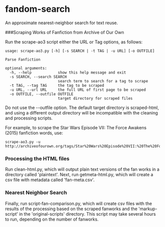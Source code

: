 # fandom-search
An approximate nearest-neighbor search for text reuse.

###Scraping Works of Fanfiction from Archive of Our Own

Run the scrape-ao3 script either the URL or Tag options, as follows:

```
usage: scrape-ao3.py [-h] [-s SEARCH | -t TAG | -u URL] [-o OUTFILE]

Parse Fanfiction

optional arguments:
  -h, --help            show this help message and exit
  -s SEARCH, --search SEARCH
                        search term to search for a tag to scrape
  -t TAG, --tag TAG     the tag to be scraped
  -u URL, --url URL     the full URL of first page to be scraped
  -o OUTFILE, --outfile OUTFILE
                        target directory for scraped files
  ```
  
Do not use the --outfile option. The default target directory is scraped-html, and using a different output directory will be incompatible with the cleaning and processing scripts.

For example, to scrape the Star Wars Episode VII: The Force Awakens (2015) fanfiction words, use:
```
scrape-ao3.py -u http://archiveofourown.org/tags/Star%20Wars%20Episode%20VII:%20The%20Force%20Awakens%20(2015)/works
```

### Processing the HTML files

Run clean-html.py, which will output plain text versions of the fan works in a directory called 'plaintext'.
Next, run getmeta-html.py, which will create a csv file with metadata called 'fan-meta.csv'.

### Nearest Neighbor Search

Finally, run script-fan-comparison.py, which will create csv files with the results of the processing based on the scraped fanworks and the 'markup-script' in the 'original-scripts' directory. This script may take several hours to run, depending on the number of fanworks.
